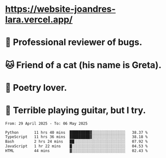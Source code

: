 # https://website-joandres-lara.vercel.app/
# 🐛 Professional reviewer of bugs.
# 🐱 Friend of a cat (his name is Greta).
# 📜 Poetry lover.
# 🎸 Terrible playing guitar, but I try.

<!--START_SECTION:waka-->

```txt
From: 29 April 2025 - To: 06 May 2025

Python       11 hrs 40 mins  █████████▓░░░░░░░░░░░░░░░   38.37 %
TypeScript   11 hrs 36 mins  █████████▓░░░░░░░░░░░░░░░   38.18 %
Bash         2 hrs 24 mins   ██░░░░░░░░░░░░░░░░░░░░░░░   07.92 %
JavaScript   1 hr 22 mins    █░░░░░░░░░░░░░░░░░░░░░░░░   04.53 %
HTML         44 mins         ▓░░░░░░░░░░░░░░░░░░░░░░░░   02.43 %
```

<!--END_SECTION:waka-->
